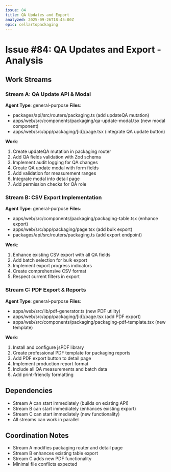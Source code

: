 ```yaml
---
issue: 84
title: QA Updates and Export
analyzed: 2025-09-26T18:45:00Z
epic: cellartopackaging
---
```


# Issue #84: QA Updates and Export - Analysis

## Work Streams

### Stream A: QA Update API & Modal
**Agent Type**: general-purpose
**Files**:
- packages/api/src/routers/packaging.ts (add updateQA mutation)
- apps/web/src/components/packaging/qa-update-modal.tsx (new modal component)
- apps/web/src/app/packaging/[id]/page.tsx (integrate QA update button)

**Work**:
1. Create updateQA mutation in packaging router
2. Add QA fields validation with Zod schema
3. Implement audit logging for QA changes
4. Create QA update modal with form fields
5. Add validation for measurement ranges
6. Integrate modal into detail page
7. Add permission checks for QA role

### Stream B: CSV Export Implementation
**Agent Type**: general-purpose
**Files**:
- apps/web/src/components/packaging/packaging-table.tsx (enhance export)
- apps/web/src/app/packaging/page.tsx (add bulk export)
- packages/api/src/routers/packaging.ts (add export endpoint)

**Work**:
1. Enhance existing CSV export with all QA fields
2. Add batch selection for bulk export
3. Implement export progress indicators
4. Create comprehensive CSV format
5. Respect current filters in export

### Stream C: PDF Export & Reports
**Agent Type**: general-purpose
**Files**:
- apps/web/src/lib/pdf-generator.ts (new PDF utility)
- apps/web/src/app/packaging/[id]/page.tsx (add PDF export)
- apps/web/src/components/packaging/packaging-pdf-template.tsx (new template)

**Work**:
1. Install and configure jsPDF library
2. Create professional PDF template for packaging reports
3. Add PDF export button to detail page
4. Implement production report format
5. Include all QA measurements and batch data
6. Add print-friendly formatting

## Dependencies
- Stream A can start immediately (builds on existing API)
- Stream B can start immediately (enhances existing export)
- Stream C can start immediately (new functionality)
- All streams can work in parallel

## Coordination Notes
- Stream A modifies packaging router and detail page
- Stream B enhances existing table export
- Stream C adds new PDF functionality
- Minimal file conflicts expected